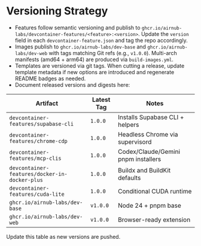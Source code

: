 # Versioning Strategy

- Features follow semantic versioning and publish to `ghcr.io/airnub-labs/devcontainer-features/<feature>:<version>`. Update the `version` field in each `devcontainer-feature.json` and tag the repo accordingly.
- Images publish to `ghcr.io/airnub-labs/dev-base` and `ghcr.io/airnub-labs/dev-web` with tags matching Git refs (e.g., `v1.0.0`). Multi-arch manifests (amd64 + arm64) are produced via `build-images.yml`.
- Templates are versioned via git tags. When cutting a release, update template metadata if new options are introduced and regenerate README badges as needed.
- Document released versions and digests here:

| Artifact | Latest Tag | Notes |
| --- | --- | --- |
| `devcontainer-features/supabase-cli` | `1.0.0` | Installs Supabase CLI + helpers |
| `devcontainer-features/chrome-cdp` | `1.0.0` | Headless Chrome via supervisord |
| `devcontainer-features/mcp-clis` | `1.0.0` | Codex/Claude/Gemini pnpm installers |
| `devcontainer-features/docker-in-docker-plus` | `1.0.0` | Buildx and BuildKit defaults |
| `devcontainer-features/cuda-lite` | `1.0.0` | Conditional CUDA runtime |
| `ghcr.io/airnub-labs/dev-base` | `v1.0.0` | Node 24 + pnpm base |
| `ghcr.io/airnub-labs/dev-web` | `v1.0.0` | Browser-ready extension |

Update this table as new versions are pushed.
